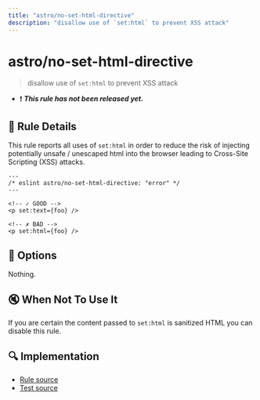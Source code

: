 ```yaml
---
title: "astro/no-set-html-directive"
description: "disallow use of `set:html` to prevent XSS attack"
---
```


# astro/no-set-html-directive

> disallow use of `set:html` to prevent XSS attack

- :exclamation: <badge text="This rule has not been released yet." vertical="middle" type="error"> **_This rule has not been released yet._** </badge>

## :book: Rule Details

This rule reports all uses of `set:html` in order to reduce the risk of injecting potentially unsafe / unescaped html into the browser leading to Cross-Site Scripting (XSS) attacks.

<ESLintCodeBlock>

<!--eslint-skip-->

```astro
---
/* eslint astro/no-set-html-directive: "error" */
---

<!-- ✓ GOOD -->
<p set:text={foo} />

<!-- ✗ BAD -->
<p set:html={foo} />
```

</ESLintCodeBlock>

## :wrench: Options

Nothing.

## :mute: When Not To Use It

If you are certain the content passed to `set:html` is sanitized HTML you can disable this rule.

## :mag: Implementation

- [Rule source](https://github.com/ota-meshi/eslint-plugin-astro/blob/main/src/rules/no-set-html-directive.ts)
- [Test source](https://github.com/ota-meshi/eslint-plugin-astro/blob/main/tests/src/rules/no-set-html-directive.ts)
